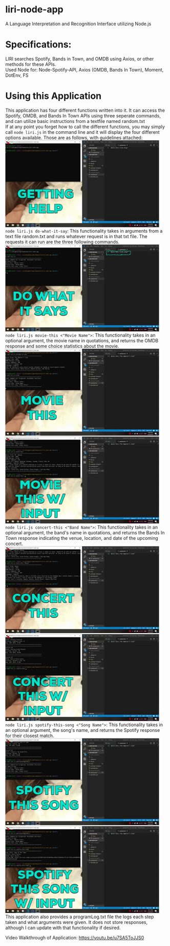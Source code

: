 # liri-node-app
A Language Interpretation and Recognition Interface utilizing Node.js

# Specifications:
LIRI searches Spotify, Bands in Town, and OMDB using Axios, or other methods for these APIs.  
Used Node for: Node-Spotify-API, Axios (OMDB, Bands In Town), Moment, DotEnv, FS  

# Using this Application
This application has four different functions written into it. It can access the Spotify, OMDB, and Bands In Town APIs using three seperate commands, and can utilize basic instructions from a textfile named random.txt  
If at any point you forget how to call the different functions, you may simply call `node liri.js` in the command line and it will display the four different options available. Those are as follows, with guidelines attached:  
![](assets/gifs/getFunctionalityList.gif)  
`node liri.js do-what-it-say`: This functionality takes in arguments from a text file random.txt and runs whatever request is in that txt file. The requests it can run are the three following commands.  
![](assets/gifs/Do-What-It-Says.gif)  
`node liri.js movie-this <"Movie Name">`: This functionality takes in an optional argument, the movie name in quotations, and returns the OMDB response and some choice statistics about the movie.  
![](assets/gifs/Movie-This-Blank.gif)![](assets/gifs/Movie-This-Input.gif)  
`node liri.js concert-this <"Band Name">`: This functionality takes in an optional argument, the band's name in quotations, and returns the Bands In Town response indicating the venue, location, and date of the upcoming concert.  
![](assets/gifs/Concert-This-Blank.gif)![](assets/gifs/Concert-This-Input.gif)  
`node liri.js spotify-this-song <"Song Name">`: This functionality takes in an optional argument, the song's name, and returns the Spotify response for their closest match.  
![](assets/gifs/Spotify-This-Song-Blank.gif)![](assets/gifs/Spotify-This-Song-Input.gif)  
This application also provides a programLog.txt file the logs each step taken and what arguments were given. It does not store responses, although I can update with that functionality if desired.

Video Walkthrough of Application:
https://youtu.be/u7SA5ToJJS0